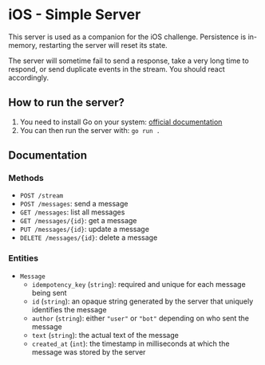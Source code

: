 # iOS - Simple Server

This server is used as a companion for the iOS challenge. Persistence is
in-memory, restarting the server will reset its state.

The server will sometime fail to send a response, take a very long time to
respond, or send duplicate events in the stream. You should react accordingly.

## How to run the server?

1. You need to install Go on your system: [official documentation](https://go.dev/doc/install)
2. You can then run the server with: `go run .`

## Documentation

### Methods

- `POST /stream`
- `POST /messages`: send a message
- `GET /messages`: list all messages
- `GET /messages/{id}`: get a message
- `PUT /messages/{id}`: update a message
- `DELETE /messages/{id}`: delete a message

### Entities

- `Message`
  * `idempotency_key` (`string`): required and unique for each message being
    sent
  * `id` (`string`): an opaque string generated by the server that uniquely
    identifies the message
  * `author` (`string`): either `"user"` or `"bot"` depending on who sent the
    message
  * `text` (`string`): the actual text of the message
  * `created_at` (`int`): the timestamp in milliseconds at which the message was
    stored by the server
